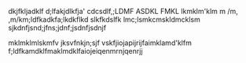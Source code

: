 
dkjfkljadklf d;lfakjdlkfja'
cdcsdlf,;LDMF ASDKL FMKL lkmklm'klm
m /m, ,m/km;ldfkadkfa;lkdkflkd slkfkdslfk
lmc;lsmkcmskldmcklsm sjkdnfjsnd;jfns;jdnf;jsdnfjsdnjf

mklmklmlskmfv jksvfnkjn;sjf vskfjiojapijrijfaimklamd'klfm
f;ldfkamdklfmaklmdklfaiojeiqenmrnjqenrjj
